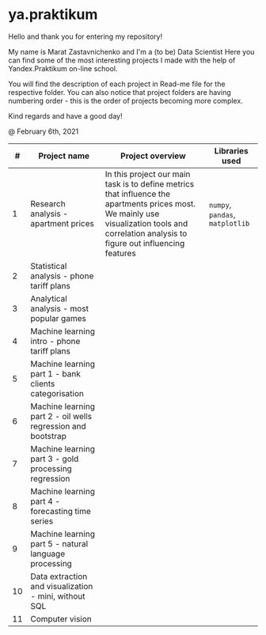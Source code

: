 # ya.praktikum

Hello and thank you for entering my repository!

My name is Marat Zastavnichenko and I'm a (to be) Data Scientist
Here you can find some of the most interesting projects I made with the help of Yandex.Praktikum on-line school.

You will find the description of each project in Read-me file for the respective folder.
You can also notice that project folders are having numbering order - this is the order of projects becoming more complex.

Kind regards and have a good day!

@ February 6th, 2021

| # | Project name                                                | Project overview | Libraries used |
|---| ---                                                         |---               | ---            |
|1  |Research analysis - apartment prices                         |In this project our main task is to define metrics that influence the apartments prices most. We mainly use visualization tools and correlation analysis to figure out influencing features | `numpy`, `pandas`, `matplotlib` |        
|2  |Statistical analysis - phone tariff plans                    | 
|3  |Analytical analysis - most popular games                     |
|4  |Machine learning intro - phone tariff plans                  |
|5  |Machine learning part 1 - bank clients categorisation        |
|6  |Machine learning part 2 - oil wells regression and bootstrap |
|7  |Machine learning part 3 - gold processing regression         |
|8  |Machine learning part 4 - forecasting time series            |
|9  |Machine learning part 5 - natural language processing        |
|10 |Data extraction and visualization - mini, without SQL        |
|11 | Computer vision                                             |
